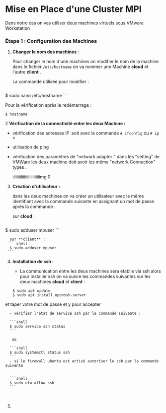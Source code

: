 # Mise en Place d'une Cluster MPI

Dans notre cas on vas utiliser deux machines virtuels  sous VMware Workstation 



### Étape 1 : Configuration des Machines 

1. **Changer le nom des machines**  :

   Pour changer le nom d'une machines on modifier le nom de la machine dans le fichier `/etc/hostname` on va nommer une Machine **cloud** et l'autre **client** .

   La commande utilisée pour modifier  :

    ``` shell
 $ sudo nano /etc/hostname 
    ```

   Pour la vérification après le redémarrage :

   ``` shell
 $ hostname
   ```

   2 **Vérification de la connectivité entre les deux Machine :**

   - vérification des adresses IP :soit avec la commande `# ifconfig` ou `# ip a`

   - utilisation de ping 

   - vérification des paramètres de "network adapter " dans les "setting" de VMWare les deux machine doit avoir les même "network Connection" types .

     iiiiiiiiiiiiiiiiiiiiiiiiiimg 0

   3. **Création d'utilisateur :**

      dans les deux machines on va créer un utilisateur avec le même identifiant  avec la commande suivante en assignant un mot de passe après la commande :

      sur  **cloud** :
   
      ``` shell
   $ sudo adduser mpuser
      ```
      
      
      sur **client** :
     ``` shell
      $ sudo adduser mpuser
     ```
   4. **Installation de ssh :**

      - La communication entre les deux machines sera établie via ssh alors pour installer ssh on va suivre les commandes suivantes sur les deux machines **cloud** et **client** :
   
      ```shell
      $ sudo apt update
      $ sudo apt install openssh-server
      ```
et taper votre mot de passe et y pour accepter 
   
      - vérifier l'état de service ssh par la commande suivante :
   
      ```shell
      $ sudo service ssh status
      ```

      ​	où 
   
      ```shell
      $ sudo systemctl status ssh
      ```
      - si le firewall ubuntu est activé autoriser le ssh par la commande suivante 
   
      
      ```shell
      $ sudo ufw allow ssh
      ```

​      

   5. 



```

```